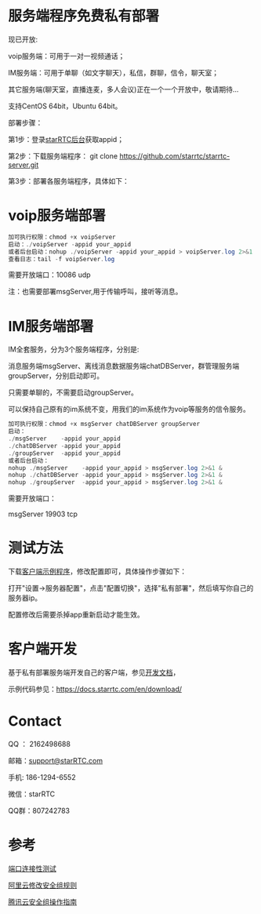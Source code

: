 # 服务端程序免费私有部署

现已开放:

voip服务端：可用于一对一视频通话；

IM服务端：可用于单聊（如文字聊天），私信，群聊，信令，聊天室；

其它服务端(聊天室，直播连麦，多人会议)正在一个一个开放中，敬请期待...

支持CentOS 64bit，Ubuntu 64bit。

部署步骤：

第1步：登录[starRTC后台](https://www.starrtc.com/login.html)获取appid；

第2步：下载服务端程序： git clone https://github.com/starrtc/starrtc-server.git

第3步：部署各服务端程序，具体如下：

voip服务端部署
==
```java
加可执行权限：chmod +x voipServer
启动：./voipServer -appid your_appid
或者后台启动：nohup ./voipServer -appid your_appid > voipServer.log 2>&1 &
查看日志：tail -f voipServer.log
```
需要开放端口：10086 udp

注：也需要部署msgServer,用于传输呼叫，接听等消息。

IM服务端部署
==
IM全套服务，分为3个服务端程序，分别是:

消息服务端msgServer、离线消息数据服务端chatDBServer，群管理服务端groupServer，分别启动即可。

只需要单聊的，不需要启动groupServer。

可以保持自己原有的im系统不变，用我们的im系统作为voip等服务的信令服务。
```java
加可执行权限：chmod +x msgServer chatDBServer groupServer
启动：
./msgServer    -appid your_appid
./chatDBServer -appid your_appid
./groupServer  -appid your_appid
或者后台启动：
nohup ./msgServer    -appid your_appid > msgServer.log 2>&1 &
nohup ./chatDBServer -appid your_appid > msgServer.log 2>&1 &
nohup ./groupServer  -appid your_appid > msgServer.log 2>&1 &

```
需要开放端口：

msgServer 		19903 tcp

测试方法
=====
下载[客户端示例程序](https://docs.starrtc.com/en/download/)，修改配置即可，具体操作步骤如下：

打开"设置->服务器配置"，点击"配置切换"，选择"私有部署"，然后填写你自己的服务器ip。

配置修改后需要杀掉app重新启动才能生效。

客户端开发
=====
基于私有部署服务端开发自己的客户端，参见[开发文档](https://docs.starrtc.com/zh-cn/docs/android-single-server-init.html)，

示例代码参见：https://docs.starrtc.com/en/download/

Contact
=====
QQ ： 2162498688

邮箱：<a href="mailto:support@starRTC.com">support@starRTC.com</a>

手机: 186-1294-6552

微信：starRTC

QQ群：807242783

参考
==
[端口连接性测试](https://github.com/starrtc/starrtc-server/wiki/TCP%E4%B8%8EUDP%E7%AB%AF%E5%8F%A3%E8%BF%9E%E6%8E%A5%E6%80%A7%E6%B5%8B%E8%AF%95)

[阿里云修改安全组规则](https://help.aliyun.com/document_detail/101471.html)

[腾讯云安全组操作指南](https://cloud.tencent.com/document/product/213/18197)

